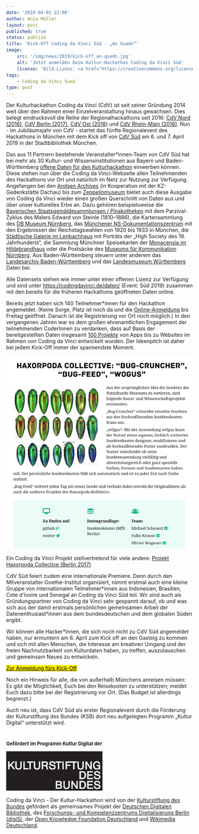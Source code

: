 ```yaml
---
date: '2019-04-01 22:00'
author: Anja Müller
layout: post
published: true
status: publish
title: 'Kick-Off Coding da Vinci Süd - „An Guadn“'
image:
    src: '/img/news/2019/kick-off_an-guadn.jpg'
    alt: 'Jetzt anmelden beim Kultur-Hackathon Coding da Vinci Süd'
    license: 'Bild-Lizenz: <a href="https://creativecommons.org/licenses/by-sa/4.0/deed.de" target="_blank">CC-BY-SA 4.0</a> Münchener Stadtbibliothek - Monacensia im Hildebrandhaus'
tags:
    - Coding da Vinci Sued
type: post
---
```

<p>
Der Kulturhackathon Coding da Vinci (CdV) ist seit seiner Gründung 2014 weit über den Rahmen einer Einzelveranstaltung hinaus gewachsen. Dies belegt eindrucksvoll die Reihe der Regionalhackathons seit 2016: <a href="/events/nord/">CdV Nord (2016)</a>, <a href="/events/berlin/">CdV Berlin (2017)</a>, <a href="/events/ost/">CdV Ost (2018)</a> und <a href="/events/rheinmain/">CdV Rhein-Main (2018)</a>. Nun - im Jubiläumsjahr von CdV - startet das fünfte Regionalevent des Hackathons in München mit dem Kick off von <a href="/events/sued/">CdV Süd</a> am 6. und 7. April 2019 in der Stadtbibliothek München. 
</p>
<p>
Das aus 11 Partnern bestehende Veranstalter*innen-Team von CdV Süd hat bei mehr als 30 Kultur- und Wissensinstitutionen aus Bayern und Baden-Württemberg <a href="/daten">offene Daten für den Kulturhackathon</a> einwerben können. Diese stehen nun über die Coding da Vinci-Webseite allen Teilnehmenden des Hackathons vor Ort und natürlich im Netz zur Nutzung zur Verfügung. Angefangen bei den <a href="/daten/#its-arolsen-und-kz-gedenkstaette-dachau">Arolsen Archives</a> (in Kooperation mit der KZ-Gedenkstätte Dachau) bis zum <a href="/daten/#zeppelin-museum">Zeppelinmuseum</a> bietet auch diese Ausgabe von Coding da Vinci wieder einen großen Querschnitt von Daten aus und über unser kulturelles Erbe an. 
Dazu gehören beispielsweise die <a href="/daten/#bstgs">Bayerischen Staatsgemäldesammlungen / Pinakotheken</a> mit dem Parzival-Zyklus des Malers Edward von Steinle (1810–1886), die Kartensammlung des <a href="/daten/#dbmus">DB Museum Nürnberg</a>, das <a href="/daten/#nsdokmuc">Münchener NS-Dokumentationszentrum</a> mit den Ergebnissen der Reichstagswahlen von 1920 bis 1933 in München, die <a href="/daten/#lenbach">Städtische Galerie im Lenbachhaus</a> mit Porträts der „High Society des 19. Jahrhunderts“, die Sammlung Münchner Speisekarten der <a href="/daten/#monacensia">Monacensia im Hildebrandhaus</a> oder die Postsäcke des <a href="/daten/#muk_n">Museums für Kommunikation Nürnberg</a>. Aus Baden-Württemberg steuern unter anderem das <a href="/daten/#landesarchiv-baden-w%C3%BCrttemberg">Landesarchiv Baden-Württemberg</a> und das <a href="/daten/#lmbw">Landesmuseum Württemberg</a> Daten bei. 
</p>
<p>
Alle Datensets stehen wie immer unter einer offenen Lizenz zur Verfügung und sind unter <a href="/daten">https://codingdavinci.de/daten/</a> (Event: Süd 2019) zusammen mit den bereits für die früheren Hackathons geöffneten Daten online. 
</p>
<p>
Bereits jetzt haben sich 140 Teilnehmer*innen für den Hackathon angemeldet. (Keine Sorge, Platz ist noch da und die <a href="https://www.xing.com/events/coding-vinci-sud-kick-off-2057724">Online-Anmeldung</a> bis Freitag geöffnet. Danach ist die Registrierung vor Ort noch möglich.) In den vergangenen Jahren war es dem großen ehrenamtlichen Engagement der teilnehmenden CoderInnen zu verdanken, dass auf Basis der bereitgestellten Daten insgesamt <a href="/projects/2018_rm/ANTLITZ.NINJA.html">100 Projekte</a> von Apps bis zu Websites im Rahmen von Coding da Vinci entwickelt wurden. Der Ideenpitch ist daher bei jedem Kick-Off immer der spannendste Moment. 
</p>
<div class="row">
	<div class="col-md-12">
		<img class="img-responsive center-block image-content" src="/img/news/2019/kick-off_an-guadn_haxorpoda.jpg" alt="Haxorpoda - ein Coding da Vinci Projekt">
		<p class="image-caption">Ein Coding da Vinci Projekt stellvertretend für viele andere: <a href="/projects/2017/haxorpoda.html#project-name">Projekt Haxorpoda Collective (Berlin 2017)</a></p>
	</div>
</div>
<p>CdV Süd feiert zudem eine internationale Premiere. Denn durch den Mitveranstalter Goethe-Institut organisiert, nimmt erstmal auch eine kleine Gruppe von internationalen Teilnehmer*innen aus Indonesien, Brasilien, Cote d'Ivoire und Senegal an Coding da Vinci Süd teil. Wir sind auch als Gründungspartner von Coding da Vinci sehr gespannt darauf, ob und was sich aus der damit erstmals persönlichen gemeinsamen Arbeit der Datenenthusiast*innen aus dem bundesdeutschen und dem globalen Süden ergibt. 
</p>
<p>Wir können alle Hacker*innen, die sich noch nicht zu CdV Süd angemeldet haben, nur ermuntern am 6. April zum Kick off an den Gasteig zu kommen und sich mit allen Menschen, die Interesse am kreativen Umgang und der freien Nachnutzbarkeit von Kulturdaten haben, zu treffen, auszutauschen und gemeinsam Neues zu entwickeln. 
 </p>

<div class="row">
	<div class="col-lg-4 col-lg-offset-4 col-md-5 col-md-offset-3 col-sm-4">
       <p class="center"><a class="btn btn-primary btn-lg btn-events" style="background-color: #ffed00; color: #000000;" href="https://www.xing.com/events/coding-vinci-sud-kick-off-2057724" target="_blank" role="button">Zur Anmeldung fürs Kick-Off</a></p>
	</div>
</div>     

<p>
Noch ein Hinweis für alle, die von außerhalb Münchens anreisen müssen: Es gibt die Möglichkeit, Euch bei den Reisekosten zu unterstützen; meldet Euch dazu bitte bei der Registrierung vor Ort. (Das Budget ist allerdings begrenzt.)
</p>                
<p>
Auch neu ist, dass CdV Süd als erster Regionalevent durch die Förderung der Kulturstiftung des Bundes (KSB) dort neu aufgelegten Programm „Kultur Digital“ unterstützt wird. 
</p>
<div class="row">
	<div class="col-lg-4 col-lg-offset-4 col-md-5 col-md-offset-3 col-sm-4 logos">
		<p style="margin-top:40px; font-size: 13px;"><strong>Gefördert im Programm Kultur Digital der</strong></p>
			<a href="https://www.kulturstiftung-des-bundes.de/" target="_blank">
				<img src="/img/logos/ksb.jpg" class="img-responsive" alt="Kulturstiftung des Bundes">
			</a>
    </div>
</div>
<p>
	Coding da Vinci - Der Kultur-Hackathon wird von der <a href="https://www.kulturstiftung-des-bundes.de/">Kulturstiftung des Bundes</a> gefördert als gemeinsames Projekt der <a href="https://www.deutsche-digitale-bibliothek.de/">Deutschen Digitalen Bibliothek</a>, des <a href="http://www.digis-berlin.de">Forschungs- und Kompetenzzentrums Digitalisierung Berlin (digiS)</a>, der <a href="http://okfn.de/">Open Knowledge Foundation Deutschland</a> und <a href="http://wikimedia.de/wiki/Hauptseite">Wikimedia Deutschland</a>.
</p>
